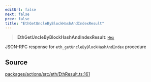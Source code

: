 ```yaml
---
editUrl: false
next: false
prev: false
title: "EthGetUncleByBlockHashAndIndexResult"
---
```


> **EthGetUncleByBlockHashAndIndexResult**: [`Hex`](/reference/tevm/actions/type-aliases/hex/)

JSON-RPC response for `eth_getUncleByBlockHashAndIndex` procedure

## Source

[packages/actions/src/eth/EthResult.ts:161](https://github.com/evmts/tevm-monorepo/blob/main/packages/actions/src/eth/EthResult.ts#L161)
